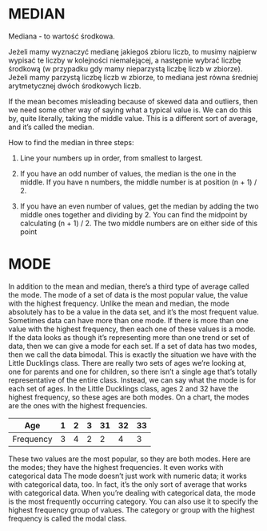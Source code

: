 # MEDIAN

 Mediana - to wartość środkowa. 

 Jeżeli mamy wyznaczyć medianę jakiegoś zbioru liczb, to musimy najpierw wypisać te liczby w kolejności niemalejącej, a następnie wybrać liczbę  środkową (w przypadku gdy mamy nieparzystą liczbę liczb w zbiorze).  Jeżeli mamy parzystą liczbę liczb w zbiorze, to mediana jest równa  średniej arytmetycznej dwóch środkowych liczb. 

If the mean becomes misleading because of skewed data and outliers,
then we need some other way of saying what a typical value is. We can
do this by, quite literally, taking the middle value. This is a different
sort of average, and it’s called the median.

How to find the median in three steps:

1. Line your numbers up in order, from smallest to largest.

2. If you have an odd number of values, the median is the one
   in the middle. If you have n numbers, the middle number is
   at position (n + 1) / 2.

3. If you have an even number of values, get the median by
   adding the two middle ones together and dividing by 2.
   You can find the midpoint by calculating (n + 1) / 2. The
   two middle numbers are on either side of this point  



# MODE



In addition to the mean and median, there’s a third type of
average called the mode. The mode of a set of data is the most
popular value, the value with the highest frequency. Unlike the
mean and median, the mode absolutely has to be a value in the
data set, and it’s the most frequent value.
Sometimes data can have more than one mode. If there is
more than one value with the highest frequency, then each
one of these values is a mode. If the data looks as though it’s
representing more than one trend or set of data, then we can
give a mode for each set. If a set of data has two modes, then we
call the data bimodal.
This is exactly the situation we have with the Little Ducklings
class. There are really two sets of ages we’re looking at, one for
parents and one for children, so there isn’t a single age that’s
totally representative of the entire class. Instead, we can say
what the mode is for each set of ages. In the Little Ducklings
class, ages 2 and 32 have the highest frequency, so these ages are
both modes. On a chart, the modes are the ones with the highest
frequencies.

| Age       | 1    | 2    | 3    | 31   | 32   | 33   |
| --------- | ---- | ---- | ---- | ---- | ---- | ---- |
| Frequency | 3    | 4    | 2    | 2    | 4    | 3    |

These two values are the most
popular, so they are both modes.
Here are the modes; they
have the highest frequencies.
It even works with categorical data
The mode doesn’t just work with numeric data; it works
with categorical data, too. In fact, it’s the only sort of average
that works with categorical data. When you’re dealing with
categorical data, the mode is the most frequently occurring
category.
You can also use it to specify the highest frequency group of
values. The category or group with the highest frequency is
called the modal class.